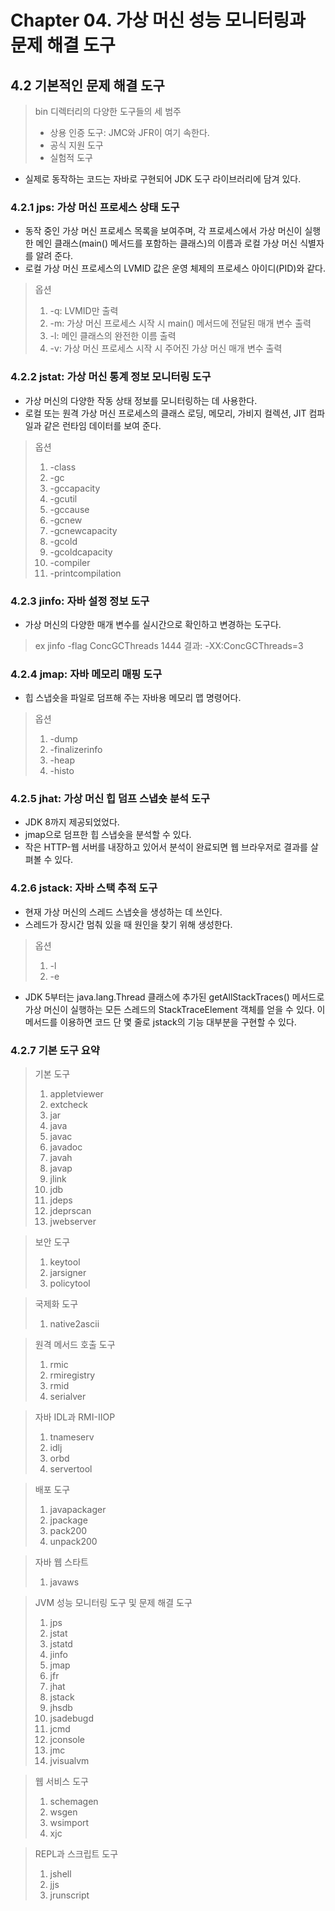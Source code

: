 # Chapter 04. 가상 머신 성능 모니터링과 문제 해결 도구

## 4.2 기본적인 문제 해결 도구

> bin 디렉터리의 다양한 도구들의 세 범주
> - 상용 인증 도구: JMC와 JFR이 여기 속한다.
> - 공식 지원 도구
> - 실험적 도구

- 실제로 동작하는 코드는 자바로 구현되어 JDK 도구 라이브러리에 담겨 있다.

### 4.2.1 jps: 가상 머신 프로세스 상태 도구

- 동작 중인 가상 머신 프로세스 목록을 보여주며, 각 프로세스에서 가상 머신이 실행한 메인 클래스(main() 메서드를 포함하는 클래스)의 이름과 로컬 가상 머신 식별자를 알려 준다.
- 로컬 가상 머신 프로세스의 LVMID 값은 운영 체제의 프로세스 아이디(PID)와 같다.

> 옵션
> 1. -q: LVMID만 출력
> 2. -m: 가상 머신 프로세스 시작 시 main() 메서드에 전달된 매개 변수 출력
> 3. -l: 메인 클래스의 완전한 이름 출력
> 4. -v: 가상 머신 프로세스 시작 시 주어진 가상 머신 매개 변수 출력

### 4.2.2 jstat: 가상 머신 통계 정보 모니터링 도구

- 가상 머신의 다양한 작동 상태 정보를 모니터링하는 데 사용한다.
- 로컬 또는 원격 가상 머신 프로세스의 클래스 로딩, 메모리, 가비지 컬렉션, JIT 컴파일과 같은 런타임 데이터를 보여 준다.

> 옵션
> 1. -class
> 2. -gc
> 3. -gccapacity
> 4. -gcutil
> 5. -gccause
> 6. -gcnew
> 7. -gcnewcapacity
> 8. -gcold
> 9. -gcoldcapacity
> 10. -compiler
> 11. -printcompilation

### 4.2.3 jinfo: 자바 설정 정보 도구

- 가상 머신의 다양한 매개 변수를 실시간으로 확인하고 변경하는 도구다.

> ex
> jinfo -flag ConcGCThreads 1444
> 결과: -XX:ConcGCThreads=3

### 4.2.4 jmap: 자바 메모리 매핑 도구

- 힙 스냅숏을 파일로 덤프해 주는 자바용 메모리 맵 명령어다.

> 옵션
> 1. -dump
> 2. -finalizerinfo
> 3. -heap
> 4. -histo

### 4.2.5 jhat: 가상 머신 힙 덤프 스냅숏 분석 도구

- JDK 8까지 제공되었었다.
- jmap으로 덤프한 힙 스냅숏을 분석할 수 있다.
- 작은 HTTP-웹 서버를 내장하고 있어서 분석이 완료되면 웹 브라우저로 결과를 살펴볼 수 있다.

### 4.2.6 jstack: 자바 스택 추적 도구

- 현재 가상 머신의 스레드 스냅숏을 생성하는 데 쓰인다.
- 스레드가 장시간 멈춰 있을 때 원인을 찾기 위해 생성한다.

> 옵션
> 1. -l
> 2. -e

- JDK 5부터는 java.lang.Thread 클래스에 추가된 getAllStackTraces() 메서드로 가상 머신이 실행하는 모든 스레드의 StackTraceElement 객체를 얻을 수 있다. 이 메서드를 이용하면 코드 단 몇 줄로 jstack의 기능 대부분을 구현할 수 있다.

### 4.2.7 기본 도구 요약

> 기본 도구
> 1. appletviewer
> 2. extcheck
> 3. jar
> 4. java
> 5. javac
> 6. javadoc
> 7. javah
> 8. javap
> 9. jlink
> 10. jdb
> 11. jdeps
> 12. jdeprscan
> 13. jwebserver

> 보안 도구
> 1. keytool
> 2. jarsigner
> 3. policytool

> 국제화 도구
> 1. native2ascii

> 원격 메서드 호출 도구
> 1. rmic
> 2. rmiregistry
> 3. rmid
> 4. serialver

> 자바 IDL과 RMI-IIOP
> 1. tnameserv
> 2. idlj
> 3. orbd
> 4. servertool

> 배포 도구
> 1. javapackager
> 2. jpackage
> 3. pack200
> 4. unpack200

> 자바 웹 스타트
> 1. javaws

> JVM 성능 모니터링 도구 및 문제 해결 도구
> 1. jps
> 2. jstat
> 3. jstatd
> 4. jinfo
> 5. jmap
> 6. jfr
> 7. jhat
> 8. jstack
> 9. jhsdb
> 10. jsadebugd
> 11. jcmd
> 12. jconsole
> 13. jmc
> 14. jvisualvm

> 웹 서비스 도구
> 1. schemagen
> 2. wsgen
> 3. wsimport
> 4. xjc

> REPL과 스크립트 도구
> 1. jshell
> 2. jjs
> 3. jrunscript
